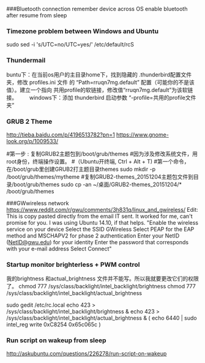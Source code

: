 ###Bluetooth connection
    remember device across OS
    enable bluetooth after resume from sleep

### Timezone problem between Windows and Ubuntu
sudo sed -i 's/UTC=no/UTC=yes/' /etc/default/rcS


### Thundermail
buntu下：在当前os用户的主目录home下，找到隐藏的 .thunderbird配置文件夹，修改 profiles.ini 文件 的 “Path=rruqn7mg.default” 配置（可能你的不是该值）。建立一个指向 共用profile的软链接，修改值“rruqn7mg.default”为该软链接。 
　　windows下：添加 thunderbird 启动参数 “-profile=共用的profile文件夹”
　　
### GRUB 2 Theme
http://tieba.baidu.com/p/4196513782?pn=1
https://www.gnome-look.org/p/1009533/

#第一步 : 复制GRUB2主题包到/boot/grub/themes
#因为涉及修改系统文件，用root身份，终端操作设置。
#（Ubuntu开终端, Ctrl + Alt + T)
#第一个命令， 在/boot/grub里创建GRUB2打主题目录themes
sudo mkdir -p /boot/grub/themes/mytheme
#复制GRUB2-themes_20151204主题包文件到目录/boot/grub/themes sudo cp -an ~/桌面/GRUB2-themes_20151204/* /boot/grub/themes

###GWwireless network
https://www.reddit.com/r/gwu/comments/3h831q/linux_and_gwireless/
Edit: This is copy pasted directly from the email IT sent. It worked for me, can't promise for you. I was using Ubuntu 14.10, if that helps.
"Enable the wireless service on your device
Select the SSID GWireless
Select PEAP for the EAP method and MSCHAPV2 for phase 2 authentication
Enter your NetID (NetID@gwu.edu) for your identity
Enter the password that corresponds with your e-mail address
Select Connect"


### Startup monitor brighterless + PWM control
我的brightness 和actual_brightness 文件并不能写。所以我就要更改它们的权限了。
chmod 777 /sys/class/backlight/intel_backlight/brightness
chmod 777 /sys/class/backlight/intel_backlight/actual_brightness

sudo gedit /etc/rc.local
echo 423  > /sys/class/backlight/intel_backlight/brightness &
echo 423  > /sys/class/backlight/intel_backlight/actual_brightness &
( echo 6440 | sudo intel_reg write 0xC8254 0x65c065c )



### Run script on wakeup from sleep
http://askubuntu.com/questions/226278/run-script-on-wakeup




  

